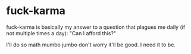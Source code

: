 # fuck-karma

fuck-karma is basically my answer to a question that plagues me daily (if not multiple times a day): "Can I afford this?"

I'll do so math mumbo jumbo don't worry it'll be good. I need it to be.
